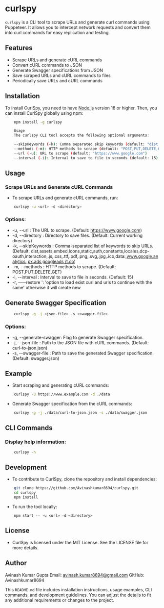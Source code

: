 # curlspy

`curlspy` is a CLI tool to scrape URLs and generate curl commands using Puppeteer. It allows you to intercept network requests and convert them into curl commands for easy replication and testing.

## Features

- Scrape URLs and generate cURL commands
- Convert cURL commands to JSON
- Generate Swagger specifications from JSON
- Save scraped URLs and cURL commands to files
- Periodically save URLs and cURL commands

## Installation

To install CurlSpy, you need to have [Node.js](https://nodejs.org/) version 18 or higher. Then, you can install CurlSpy globally using npm:

```bash
    npm install -g curlspy

    Usage
    The curlspy CLI tool accepts the following optional arguments:

    --skipKeywords (-k): Comma separated skip keywords (default: "dist,assets,embed,Icons,static,auth,constants,locales,dcp-oauth,interaction,.js,.css,.ttf,.pdf,.png,.svg,.jpg,.ico,data:,www.google,analytics.,px.ads,googleads,/t.co")
    --methods (-m): HTTP methods to scrape (default: "POST,PUT,DELETE,GET")
    --url (-u): URL to scrape (default: "https://www.google.com")
    --interval (-i): Interval to save to file in seconds (default: 15)
```
## Usage
### Scrape URLs and Generate cURL Commands
- To scrape URLs and generate cURL commands, run:
```bash
    curlspy -u <url> -d <directory>
```
### Options:
- -u, --url <url>: The URL to scrape. (Default: https://www.google.com)
- -d, --directory <directory>: Directory to save files. (Default: Current working directory)
- -k, --skipKeywords <keywords>: Comma-separated list of keywords to skip URLs. (Default: dist,assets,embed,Icons,static,auth,constants,locales,dcp-oauth,interaction,.js,.css,.ttf,.pdf,.png,.svg,.jpg,.ico,data:,www.google,analytics.,px.ads,googleads,/t.co)
- -m, --methods <methods>: HTTP methods to scrape. (Default: POST,PUT,DELETE,GET)
- -i, --interval <interval>: Interval to save to file in seconds. (Default: 15)
- -r, ----restore <restore>': 'option to load exist curl and urls to continue with the same' otherwise it will create new

## Generate Swagger Specification

```bash 
    curlspy -g -j <json-file> -s <swagger-file>
```
### Options:
- -g, --generate-swagger: Flag to generate Swagger specification.
- -j, --json-file <file>: Path to the JSON file with cURL commands. (Default: curl-to-json.json)
- -s, --swagger-file <file>: Path to save the generated Swagger specification. (Default: swagger.json)

## Example

- Start scraping and generating cURL commands:
```bash 
    curlspy -u https://www.example.com -d ./data
```

- Generate Swagger specification from the cURL commands:

```bash 
    curlspy -g -j ./data/curl-to-json.json -s ./data/swagger.json
```

## CLI Commands
### Display help information:
```bash
    curlspy -h
```


## Development
- To contribute to CurlSpy, clone the repository and install dependencies:
```bash
    git clone https://github.com/Avinashkumar8694/curlspy.git
    cd curlspy
    npm install
```

- To run the tool locally:
```
    npm start -- -u <url> -d <directory>
```

## License
- CurlSpy is licensed under the MIT License. See the LICENSE file for more details.

## Author
Avinash Kumar Gupta
Email: avinash.kumar8694@gmail.com
GitHub: Avinashkumar8694


This `README.md` file includes installation instructions, usage examples, CLI commands, and development guidelines. You can adjust the details to fit any additional requirements or changes to the project.
